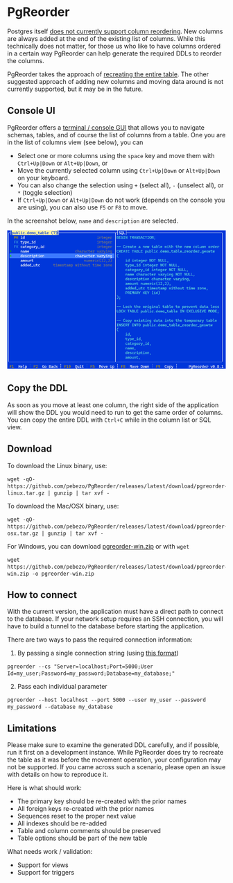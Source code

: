 # PgReorder

Postgres itself [does not currently support column reordering](https://wiki.postgresql.org/wiki/Alter_column_position). New columns are always added at the end of the existing list of columns. While this technically does not matter, for those us who like to have columns ordered in a certain way PgReorder can help generate the required DDLs to reorder the columns.

PgReorder takes the approach of [recreating the entire table](https://wiki.postgresql.org/wiki/Alter_column_position). The other suggested approach of adding new columns and moving data around is not currently supported, but it may be in the future.

## Console UI

PgReorder offers a [terminal / console GUI](https://github.com/gui-cs/Terminal.Gui) that allows you to navigate schemas, tables, and of course the list of columns from a table. One you are in the list of columns view (see below), you can

* Select one or more columns using the `space` key and move them with `Ctrl+Up|Down` or `Alt+Up|Down`, or
* Move the currently selected column using `Ctrl+Up|Down` or `Alt+Up|Down` on your keyboard.
* You can also change the selection using `+` (select all), `-` (unselect all), or `*` (toggle selection)
* If `Ctrl+Up|Down` or `Alt+Up|Down` do not work (depends on the console you are using), you can also use `F5` or `F8` to move.

In the screenshot below, `name` and `description` are selected.

![](./Content/PgReorder.png "PgReorder Screenshot")

## Copy the DDL

As soon as you move at least one column, the right side of the application will show the DDL you would need to run to get the same order of columns. You can copy the entire DDL with `Ctrl+C` while in the column list or SQL view.

## Download

To download the Linux binary, use:

```
wget -qO- https://github.com/pebezo/PgReorder/releases/latest/download/pgreorder-linux.tar.gz | gunzip | tar xvf -
```

To download the Mac/OSX binary, use:

```
wget -qO- https://github.com/pebezo/PgReorder/releases/latest/download/pgreorder-osx.tar.gz | gunzip | tar xvf -
```

For Windows, you can download [pgreorder-win.zip](https://github.com/pebezo/PgReorder/releases/latest/download/pgreorder-win.zip) or with `wget`

```
wget https://github.com/pebezo/PgReorder/releases/latest/download/pgreorder-win.zip -o pgreorder-win.zip
```

## How to connect

With the current version, the application must have a direct path to connect to the database. If your network setup requires an SSH connection, you will have to build a tunnel to the database before starting the application.

There are two ways to pass the required connection information:

1) By passing a single connection string (using [this format](https://www.connectionstrings.com/npgsql/)) 

```
pgreorder --cs "Server=localhost;Port=5000;User Id=my_user;Password=my_password;Database=my_database;"
```

2) Pass each individual parameter

```
pgreorder --host localhost --port 5000 --user my_user --password my_password --database my_database
```

## Limitations

Please make sure to examine the generated DDL carefully, and if possible, run it first on a development instance. While PgReorder does try to recreate the table as it was before the movement operation, your configuration may not be supported. If you came across such a scenario, please open an issue with details on how to reproduce it.

Here is what should work:

* The primary key should be re-created with the prior names
* All foreign keys re-created with the prior names
* Sequences reset to the proper next value
* All indexes should be re-added
* Table and column comments should be preserved
* Table options should be part of the new table

What needs work / validation:

* Support for views
* Support for triggers
